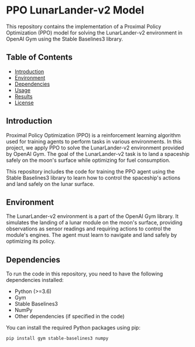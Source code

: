 # PPO LunarLander-v2 Model

This repository contains the implementation of a Proximal Policy Optimization (PPO) model for solving the LunarLander-v2 environment in OpenAI Gym using the Stable Baselines3 library.

## Table of Contents

- [Introduction](#introduction)
- [Environment](#environment)
- [Dependencies](#dependencies)
- [Usage](#usage)
- [Results](#results)
- [License](#license)

## Introduction

Proximal Policy Optimization (PPO) is a reinforcement learning algorithm used for training agents to perform tasks in various environments. In this project, we apply PPO to solve the LunarLander-v2 environment provided by OpenAI Gym. The goal of the LunarLander-v2 task is to land a spaceship safely on the moon's surface while optimizing for fuel consumption.

This repository includes the code for training the PPO agent using the Stable Baselines3 library to learn how to control the spaceship's actions and land safely on the lunar surface.

## Environment

The LunarLander-v2 environment is a part of the OpenAI Gym library. It simulates the landing of a lunar module on the moon's surface, providing observations as sensor readings and requiring actions to control the module's engines. The agent must learn to navigate and land safely by optimizing its policy.

## Dependencies

To run the code in this repository, you need to have the following dependencies installed:

- Python (>=3.6)
- Gym
- Stable Baselines3
- NumPy
- Other dependencies (if specified in the code)

You can install the required Python packages using pip:

```bash
pip install gym stable-baselines3 numpy
